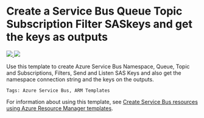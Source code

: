 # Create a Service Bus Queue Topic Subscription Filter SASkeys and get the keys as outputs

<a href="https://portal.azure.com/#create/Microsoft.Template/uri/https%3A%2F%2Fraw.githubusercontent.com%2FAzure%2Fazure-quickstart-templates%2Fmaster%2F101-servicebus-queue-topic-subscription-filter-saskeys%2Fazuredeploy.json" target="_blank">
    <img src="http://azuredeploy.net/deploybutton.png"/>
</a>

<a href="http://armviz.io/#/?load=https%3A%2F%2Fraw.githubusercontent.com%2FAzure%2Fazure-quickstart-templates%2Fmaster%2F101-servicebus-queue-topic-subscription-filter-saskeys%2Fazuredeploy.json" target="_blank">
    <img src="http://armviz.io/visualizebutton.png"/>
</a>

Use this template to create Azure Service Bus Namespace, Queue, Topic and Subscriptions, Filters, Send and Listen SAS Keys and also  get the namespace connection string and the keys on the outputs. 

`Tags: Azure Service Bus, ARM Templates`

For information about using this template, see [Create Service Bus resources using Azure Resource Manager templates](https://docs.microsoft.com/en-us/azure/service-bus-messaging/service-bus-resource-manager-overview).